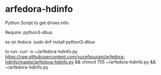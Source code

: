 # arfedora-hdinfo
Python Script to get drives info

Require:
python3-dbus

ex on fedora:
sudo dnf install python3-dbus


to run:
curl -o ~/arfedora-hdinfo.py https://raw.githubusercontent.com/yucefsourani/arfedora-hdinfo/master/arfedora-hdinfo.py && chmod 755 ~/arfedora-hdinfo.py && ~/arfedora-hdinfo.py
